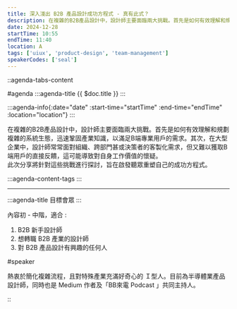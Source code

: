 ```yaml
---
title: 深入淺出 B2B 產品設計成功方程式 - 真有此式？
description: 在複雜的B2B產品設計中，設計師主要面臨兩大挑戰。首先是如何有效理解和規劃複雜的系統生態，迅速鞏固產業知識，以滿足B端專業用戶的需求。其次，在大型企業中，設計師常常面對組織、跨部門甚或決策者的客製化需求，但又難以獲取B端用戶的直接反饋，這可能導致對自身工作價值的懷疑。此次分享將針對這些挑戰進行探討，旨在啟發聽眾重塑自己的成功方程式。
date: 2024-12-28
startTime: 10:55
endTime: 11:40
location: A
tags: ['uiux', 'product-design', 'team-management']
speakerCodes: ['seal']
---
```


::agenda-tabs-content
<!--議程資訊-->
#agenda
:::agenda-title
{{ $doc.title }}
:::

:::agenda-info{:date="date" :start-time="startTime" :end-time="endTime" :location="location"}
:::

<!--議程資訊(內容)-->
在複雜的B2B產品設計中，設計師主要面臨兩大挑戰。首先是如何有效理解和規劃複雜的系統生態，迅速鞏固產業知識，以滿足B端專業用戶的需求。其次，在大型企業中，設計師常常面對組織、跨部門甚或決策者的客製化需求，但又難以獲取B端用戶的直接反饋，這可能導致對自身工作價值的懷疑。<br>
此次分享將針對這些挑戰進行探討，旨在啟發聽眾重塑自己的成功方程式。

:::agenda-content-tags
:::

---

:::agenda-title
目標會眾
:::

<!--目標會眾(內容)-->
內容初 - 中階，適合 :
1. B2B 新手設計師
2. 想轉職 B2B 產業的設計師
3. 對 B2B 產品設計有興趣的任何人

<!--講者介紹-->
#speaker
<!--講者介紹(內容)-->
熱衷於簡化複雜流程，且對特殊產業充滿好奇心的 Ｉ型人。目前為半導體業產品設計師，同時也是 Medium 作者及「BB來電 Podcast 」共同主持人。

::
